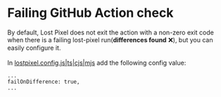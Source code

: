# Failing GitHub Action check

By default, Lost Pixel does not exit the action with a non-zero exit code when there is a failing lost-pixel run(**differences found** ❌), but you can easily configure it.\
\
In [lostpixel.config.js|ts|cjs|mjs](../setup/project-configuration/) add the following config value:

```
...
failOnDifference: true,
...
```
